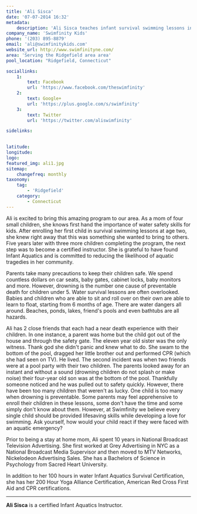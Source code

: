 ```yaml
---
title: 'Ali Sisca'
date: '07-07-2014 16:32'
metadata:
    description: 'Ali Sisca teaches infant survival swimming lessons in Ridgefield, Connecticut.'
company_name: 'Swimfinity Kids'
phone: '(203) 895-8879'
email: 'ali@swimfinitykids.com'
website_url: http://www.swimfinityne.com/
area: 'Serving the Ridgefield area area'
pool_location: "Ridgefield, Connecticut"

sociallinks:
    1:
        text: Facebook
        url: 'https://www.facebook.com/theswimfinity'
    2:   
        text: Google+
        url: 'https://plus.google.com/s/swimfinity'
    3:   
        text: Twitter
        url: 'https://twitter.com/aliswimfinity'

sidelinks:

    
latitude: 
longitude: 
logo: 
featured_img: ali1.jpg
sitemap:
    changefreq: monthly
taxonomy:
    tag:
        - 'Ridgefield'
    category:
        - Connecticut
---
```

Ali is excited to bring this amazing program to our area. As a mom of four small children, she knows first hand the importance of water safety skills for kids. After enrolling her first child in survival swimming lessons at age two, she knew right away that this was something she wanted to bring to others. Five years later with three more children completing the program, the next step was to become a certified instructor. She is grateful to have found Infant Aquatics and is committed to reducing the likelihood of aquatic tragedies in her community.

Parents take many precautions to keep their children safe. We spend countless dollars on car seats, baby gates, cabinet locks, baby monitors and more. However, drowning is the number one cause of preventable death for children under 5. Water survival lessons are often overlooked. Babies and children who are able to sit and roll over on their own are able to learn to float, starting from 6 months of age. There are water dangers all around. Beaches, ponds, lakes, friend's pools and even bathtubs are all hazards.

Ali has 2 close friends that each had a near death experience with their children. In one instance, a parent was home but the child got out of the house and through the safety gate. The eleven year old sister was the only witness. Thank god she didn't panic and knew what to do. She swam to the bottom of the pool, dragged her little brother out and performed CPR (which she had seen on TV). He lived. The second incident was when two friends were at a pool party with their two children. The parents looked away for an instant and without a sound (drowning children do not splash or make noise) their four-year old son was at the bottom of the pool. Thankfully someone noticed and he was pulled out to safety quickly. However, there have been too many children that weren't as lucky. One child is too many when drowning is preventable. Some parents may feel apprehensive to enroll their children in these lessons, some don't have the time and some simply don't know about them. However, at Swimfinity we believe every single child should be provided lifesaving skills while developing a love for swimming. Ask yourself, how would your child react if they were faced with an aquatic emergency?

Prior to being a stay at home mom, Ali spent 10 years in National Broadcast Television Advertising. She first worked at Grey Advertising in NYC as a National Broadcast Media Supervisor and then moved to MTV Networks, Nickelodeon Advertising Sales. She has a Bachelors of Science in Psychology from Sacred Heart University.

In addition to her 100 hours in water Infant Aquatics Survival Certification, she has her 200 Hour Yoga Alliance Certification, American Red Cross First Aid and CPR certifications.

---

**Ali Sisca** is a certified Infant Aquatics Instructor.

